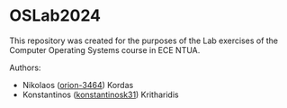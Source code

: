 # OSLab2024

This repository was created for the purposes of the Lab exercises of the Computer Operating Systems course in ECE NTUA.

Authors:
+ Nikolaos ([orion-3464](https://github.com/orion-3464)) Kordas
+ Konstantinos ([konstantinosk31](https://github.com/konstantinosk31)) Kritharidis  
